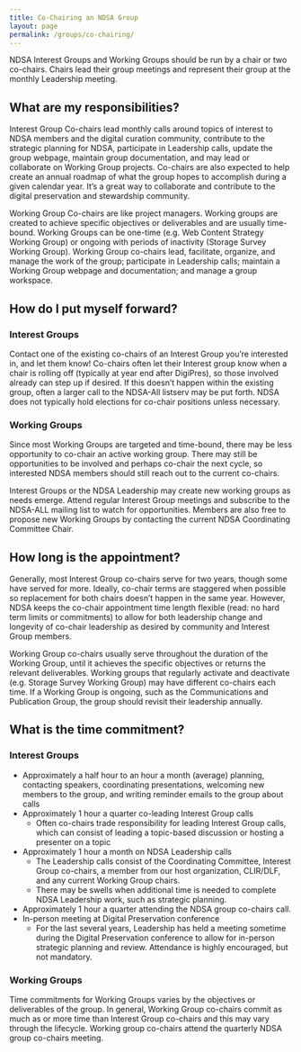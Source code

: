 ```yaml
---
title: Co-Chairing an NDSA Group
layout: page
permalink: /groups/co-chairing/
---
```

NDSA Interest Groups and Working Groups should be run by a chair or two co-chairs. Chairs lead their group meetings and represent their group at the monthly Leadership meeting.

## What are my responsibilities?

Interest Group Co-chairs lead monthly calls around topics of interest to NDSA members and the digital curation community, contribute to the strategic planning for NDSA, participate in Leadership calls, update the group webpage, maintain group documentation, and may lead or collaborate on Working Group projects. Co-chairs are also expected to help create an annual roadmap of what the group hopes to accomplish during a given calendar year. It’s a great way to collaborate and contribute to the digital preservation and stewardship community.

Working Group Co-chairs are like project managers. Working groups are created to achieve specific objectives or deliverables and are usually time-bound. Working Groups can be one-time (e.g. Web Content Strategy Working Group) or ongoing with periods of inactivity (Storage Survey Working Group). Working Group co-chairs lead, facilitate, organize, and manage the work of the group; participate in Leadership calls; maintain a Working Group webpage and documentation; and manage a group workspace.

## How do I put myself forward?

### Interest Groups
Contact one of the existing co-chairs of an Interest Group you’re interested in, and let them know! Co-chairs often let their Interest group know when a chair is rolling off (typically at year end after DigiPres), so those involved already can step up if desired. If this doesn’t happen within the existing group, often a larger call to the NDSA-All listserv may be put forth. NDSA does not typically hold elections for co-chair positions unless necessary.

### Working Groups
Since most Working Groups are targeted and time-bound, there may be less opportunity to co-chair an active working group. There may still be opportunities to be involved and perhaps co-chair the next cycle, so interested NDSA members should still reach out to the current co-chairs. 

Interest Groups or the NDSA Leadership may create new working groups as needs emerge. Attend regular Interest Group meetings and subscribe to the NDSA-ALL mailing list to watch for opportunities. Members are also free to propose new Working Groups by contacting the current NDSA Coordinating Committee Chair.

## How long is the appointment?
Generally, most Interest Group co-chairs serve for two years, though some have served for more. Ideally, co-chair terms are staggered when possible so replacement for both chairs doesn’t happen in the same year. However, NDSA keeps the co-chair appointment time length flexible (read: no hard term limits or commitments) to allow for both leadership change and longevity of co-chair leadership as desired by community and Interest Group members.

Working Group co-chairs usually serve throughout the duration of the Working Group, until it achieves the specific objectives or returns the relevant deliverables. Working groups that regularly activate and deactivate (e.g. Storage Survey Working Group) may have different co-chairs each time. If a Working Group is ongoing, such as the Communications and Publication Group, the group should revisit their leadership annually.

## What is the time commitment?

### Interest Groups
- Approximately a half hour to an hour a month (average) planning, contacting speakers, coordinating presentations, welcoming new members to the group, and writing reminder emails to the group about calls
- Approximately 1 hour a quarter co-leading Interest Group calls
  - Often co-chairs trade responsibility for leading Interest Group calls, which can consist of leading a topic-based discussion or hosting a presenter on a topic 
- Approximately 1 hour a month on NDSA Leadership calls
  - The Leadership calls consist of the Coordinating Committee, Interest Group co-chairs, a member from our host organization, CLIR/DLF, and any current Working Group chairs. 
  - There may be swells when additional time is needed to complete NDSA Leadership work, such as strategic planning.
- Approximately 1 hour a quarter attending the NDSA group co-chairs call.
- In-person meeting at Digital Preservation conference
  - For the last several years, Leadership has held a meeting sometime during the Digital Preservation conference to allow for in-person strategic planning and review. Attendance is highly encouraged, but not mandatory.

### Working Groups
Time commitments for Working Groups varies by the objectives or deliverables of the group. In general, Working Group co-chairs commit as much as or more time than Interest Group co-chairs and this may vary through the lifecycle. Working group co-chairs attend the quarterly NDSA group co-chairs  meeting.


